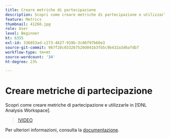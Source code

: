 ```yaml
---
title: Creare metriche di partecipazione
description: Scopri come creare metriche di partecipazione e utilizzarle in [!DNL Analysis Workspace].
feature: Metrics
thumbnail: 41266.jpg
role: User
level: Beginner
kt: 6355
exl-id: 336853ad-c273-4627-919b-3c86f97b60e3
source-git-commit: 967f28c033267520d041b3fb5c9b432a3d6afdb7
workflow-type: tm+mt
source-wordcount: '34'
ht-degree: 23%

---
```


# Creare metriche di partecipazione

Scopri come creare metriche di partecipazione e utilizzarle in [!DNL Analysis Workspace].

>[!VIDEO](https://video.tv.adobe.com/v/3429885/?quality=12&learn=on&captions=ita)

Per ulteriori informazioni, consulta la [documentazione](https://experienceleague.adobe.com/docs/analytics/components/calculated-metrics/calcmetric-workflow/participation-metric.html?lang=it).

